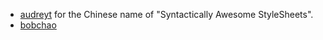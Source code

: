 - [audreyt](https://github.com/audreyt) for the Chinese name of "Syntactically Awesome StyleSheets".
- [bobchao](https://github.com/bobchao)
